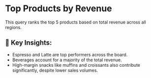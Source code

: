 # Top Products by Revenue

This query ranks the top 5 products based on total revenue across all regions.

## 📌 Key Insights:
- Espresso and Latte are top performers across the board.
- Beverages account for a majority of the total revenue.
- High-margin snacks like muffins and croissants also contribute significantly, despite lower sales volumes.